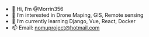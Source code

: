 - 👋 Hi, I’m @Morrin356
- 👀 I’m interested in Drone Maping, GIS, Remote sensing
- 🌱 I’m currently learning Django, Vue, React, Docker
- 📫 Email: nomuproject@hotmail.com

<!---
Morrin356/Morrin356 is a ✨ special ✨ repository because its `README.md` (this file) appears on your GitHub profile.
You can click the Preview link to take a look at your changes.
--->
